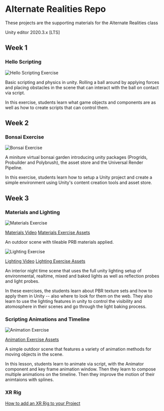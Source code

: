 # Alternate Realities Repo

These projects are the supporting materials for the Alternate Realities class

Unity editor 2020.3.x [LTS]

## Week 1

### Hello Scripting

![Hello Scripting Exercise](./docs/images/helloscriptingexercise.png)

Basic scripting and physics in unity.  Rolling a ball around by applying forces and placing obstacles in the scene that can interact with the ball on contact via script.

In this exercise, students learn what game objects and components are as well as how to create scripts that can control them.

## Week 2

### Bonsai Exercise

![Bonsai Exercise](./docs/images/bonsaiexercise.png)

A miniture virtual bonsai garden introducing unity packages (Progrids, Probuilder and Polybrush), the asset store and the Universal Render Pipeline.

In this exercise, students learn how to setup a Unity project and create a simple environment using Unity's content creation tools and asset store.

## Week 3 

### Materials and Lighting

![Materials Exercise](./docs/images/materialsexercise.png)

[Materials Video](https://www.youtube.com/watch?v=fgG7FPq5wec)
[Materials Exercise Assets](https://drive.google.com/file/d/1CIefkXmXN_zUPNXJ0LrfpF39ydRoNPJB/view?usp=sharing)

An outdoor scene with tileable PRB materials applied. 

![Lighting Exercise](./docs/images/lightingexercise.png)

[Lighting Video](https://www.youtube.com/watch?v=piIEHvklbzs&ab_channel=MichaelAllison)
[Lighting Exercise Assets](https://drive.google.com/file/d/1ySHSGk-iNUiF9NS7915E1lwIGbW-Yq7X/view?usp=sharing)

An interior night time scene that uses the full unity lighting setup of environmental, realtime, mixed and baked lights as well as reflection probes and light probes. 

In these exercises, the students learn about PBR texture sets and how to apply them in Unity -- also where to look for them on the web.  They also learn to use the lighting features in unity to control the visibility and atomosphere in their scenes and go through the light baking process.

### Scripting Animations and Timeline

![Animation Exercise](./docs/images/animationsexercise.png)

[Animation Exercise Assets](https://drive.google.com/file/d/1eJZE5nj6QR7ncpAeyMTSLAbs77C-qJaE/view?usp=sharing)

A simple outdoor scene that features a variety of animation methods for moving objects in the scene. 

In this lesson, students learn to animate via script, with the Animator component and key frame animation window.  Then they learn to compose multiple animations on the timeline.  Then they improve the motion of their animtaions with splines. 

### XR Rig

[How to add an XR Rig to your Project](https://www.youtube.com/watch?v=lCtn68v-dxc&ab_channel=MichaelAllison)


